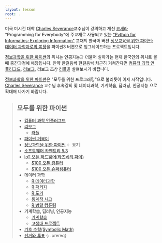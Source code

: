 ```yaml
---
layout: lesson
root: .
---
```



미국 미시건 대학 [Charles Severance](http://www.dr-chuck.com/)교수님이 강의하고 계신 [코세라](https://www.coursera.org/learn/python) "Programming for Everybody"에 주교재로 사용되고 있는 ["Python for Informatics: Exploring Information"](http://www.pythonlearn.com/book.php#python-for-informatics) 교재의 한국어 버젼 [정보교육을 위한 파이썬: 데이터 과학자로의 여정](http://python.xwmooc.org/)을 파이썬3 버젼으로 업그레이드하는 프로젝트입니다.


[정보과학을 위한 파이썬](http://python.xwmooc.org)의 위치는 인공지능과 더불어 살아가는 현재 한국인의 위치로 볼때 중간과정에 해당됩니다.
만약 한걸음씩 한걸음씩 차근히 거쳐간다면 [컴퓨터 과학 언플러그드](http://unplugged.xwmooc.org), [리보그](http://reeborg.xwmooc.org), 리보그 조상 [러플](http://rur-ple.xwmooc.org)을 살펴보시기 바랍니다.

[정보과학을 위한 파이썬](http://python.xwmooc.org)은 "모두를 위한 프로그래밍"으로 불리듯이 이제 시작입니다. [Charles Severance](http://www.dr-chuck.com/) 교수님 후속강의 및 데이터과학, 기계학습, 딥러닝, 인공지능 으로 확대해 나가기 바랍니다.

> ## 모두를 위한 파이썬 
>
> - [컴퓨터 과학 언플러그드](http://unplugged.xwmooc.org)  
> - [리보그](http://reeborg.xwmooc.org)  
>      - [러플](http://rur-ple.xwmooc.org)  
> - [파이썬 거북이](http://swcarpentry.github.io/python-novice-turtles/index-kr.html)  
> - [정보과학을 위한 파이썬](http://python.xwmooc.org)  &larr; **요기**
> - [소프트웨어 카펜트리 5.3](http://swcarpentry.xwmooc.org)
> - [IoT 오픈 하드웨어(라즈베리 파이)](http://raspberry-pi.xwmooc.org/)
>     - [$100 오픈 컴퓨터](http://computer.xwmooc.org/)   
>     - [$100 오픈 슈퍼컴퓨터](http://computers.xwmooc.org/)
> - **데이터 과학**
>     - [R 데이터과학](http://data-science.xwmooc.org/)
>     - [R 팩키지](http://r-pkgs.xwmooc.org/)
>     - [R 도커](http://statkclee.github.io/r-docker/)
>     - [통계적 사고](http://think-stat.xwmooc.org/)
>     - [R 병렬 컴퓨팅](http://parallel.xwmooc.org/)    
> - **기계학습, 딥러닝, 인공지능**
>     - [기계학습](http://statkclee.github.io/ml)
>     - [고생대 프로젝트](http://statkclee.github.io/trilobite)
> - [기호 수학(Symbolic Math)](http://sympy.xwmooc.org/)
> - [선거와 투표](http://politics.xwmooc.org/)
{: .prereq}
